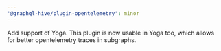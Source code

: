 ```yaml
---
'@graphql-hive/plugin-opentelemetry': minor
---
```


Add support of Yoga. This plugin is now usable in Yoga too, which allows for better opentelemetry traces in subgraphs.
